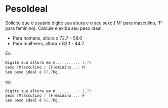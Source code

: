 # PesoIdeal
Solicite que o usuário digite sua altura e o seu sexo ('M' para masculino, 'F' para feminino). Calcule e exiba seu peso ideal.  

- Para homens, altura x 72.7 - 58.0 
- Para mulheres, altura x 62.1 - 44.7

Ex:
```cs
Digite sua altura em m..........: 1,73
Sexo [M]asculino / [F]eminino...: M
Seu peso ideal é 67,7kg.
```
ou
```cs
Digite sua altura em m..........: 1,73
Sexo [M]asculino / [F]eminino...: F
Seu peso ideal é 62,7kg.
```